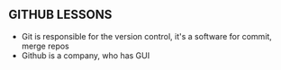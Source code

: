 ## GITHUB LESSONS

* Git is responsible for the version control, it's a software for commit, merge repos
* Github is a company, who has GUI
